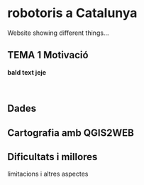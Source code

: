 # robotoris a Catalunya

Website showing different things...

## TEMA 1 Motivació

**bald text jeje**

<br>

## Dades

## Cartografia amb QGIS2WEB

## Dificultats i millores
limitacions i altres aspectes



